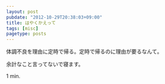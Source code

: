```yaml
---
layout: post
pubdate: "2012-10-29T20:38:03+09:00"
title: はやくかえって
tags: [misc]
pagetype: posts
---
```

体調不良を理由に定時で帰る。定時で帰るのに理由が要るなんて。

余計なこと言ってないで寝ます。

1 min.
